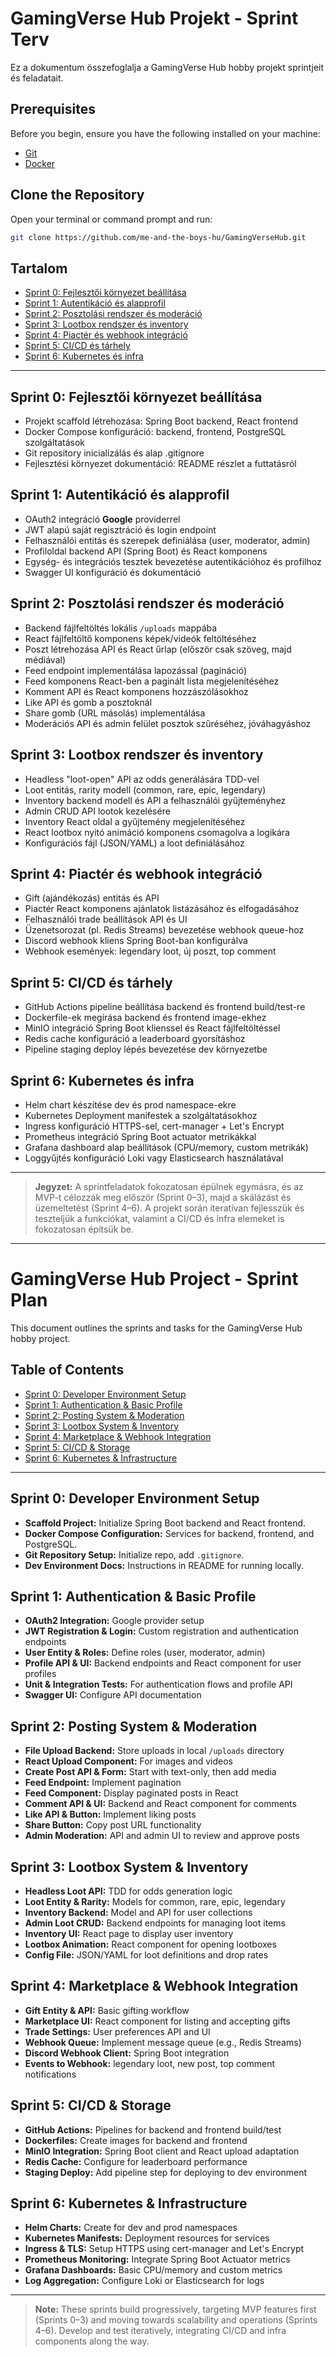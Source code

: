 # GamingVerse Hub Projekt - Sprint Terv

Ez a dokumentum összefoglalja a GamingVerse Hub hobby projekt sprintjeit és feladatait.

## Prerequisites

Before you begin, ensure you have the following installed on your machine:

- [Git](https://git-scm.com/)
- [Docker](https://www.docker.com/) 

## Clone the Repository

Open your terminal or command prompt and run:

```bash
git clone https://github.com/me-and-the-boys-hu/GamingVerseHub.git
```

## Tartalom
- [Sprint 0: Fejlesztői környezet beállítása](#sprint-0-fejlesztői-környezet-beállítása)
- [Sprint 1: Autentikáció és alapprofil](#sprint-1-autentikáció-és-alapprofil)
- [Sprint 2: Posztolási rendszer és moderáció](#sprint-2-posztolási-rendszer-és-moderáció)
- [Sprint 3: Lootbox rendszer és inventory](#sprint-3-lootbox-rendszer-és-inventory)
- [Sprint 4: Piactér és webhook integráció](#sprint-4-piactér-és-webhook-integráció)
- [Sprint 5: CI/CD és tárhely](#sprint-5-cicd-és-tárhely)
- [Sprint 6: Kubernetes és infra](#sprint-6-kubernetes-és-infra)

---

## Sprint 0: Fejlesztői környezet beállítása
- Projekt scaffold létrehozása: Spring Boot backend, React frontend
- Docker Compose konfiguráció: backend, frontend, PostgreSQL szolgáltatások
- Git repository inicializálás és alap .gitignore
- Fejlesztési környezet dokumentáció: README részlet a futtatásról

## Sprint 1: Autentikáció és alapprofil
- OAuth2 integráció **Google** providerrel
- JWT alapú saját regisztráció és login endpoint
- Felhasználói entitás és szerepek definiálása (user, moderator, admin)
- Profiloldal backend API (Spring Boot) és React komponens
- Egység- és integrációs tesztek bevezetése autentikációhoz és profilhoz
- Swagger UI konfiguráció és dokumentáció

## Sprint 2: Posztolási rendszer és moderáció
- Backend fájlfeltöltés lokális `/uploads` mappába
- React fájlfeltöltő komponens képek/videók feltöltéséhez
- Poszt létrehozása API és React űrlap (először csak szöveg, majd médiával)
- Feed endpoint implementálása lapozással (pagináció)
- Feed komponens React-ben a paginált lista megjelenítéséhez
- Komment API és React komponens hozzászólásokhoz
- Like API és gomb a posztoknál
- Share gomb (URL másolás) implementálása
- Moderációs API és admin felület posztok szűréséhez, jóváhagyáshoz

## Sprint 3: Lootbox rendszer és inventory
- Headless "loot-open" API az odds generálására TDD-vel
- Loot entitás, rarity modell (common, rare, epic, legendary)
- Inventory backend modell és API a felhasználói gyűjteményhez
- Admin CRUD API lootok kezelésére
- Inventory React oldal a gyűjtemény megjelenítéséhez
- React lootbox nyitó animáció komponens csomagolva a logikára
- Konfigurációs fájl (JSON/YAML) a loot definiálásához

## Sprint 4: Piactér és webhook integráció
- Gift (ajándékozás) entitás és API
- Piactér React komponens ajánlatok listázásához és elfogadásához
- Felhasználói trade beállítások API és UI
- Üzenetsorozat (pl. Redis Streams) bevezetése webhook queue-hoz
- Discord webhook kliens Spring Boot-ban konfigurálva
- Webhook események: legendary loot, új poszt, top comment

## Sprint 5: CI/CD és tárhely
- GitHub Actions pipeline beállítása backend és frontend build/test-re
- Dockerfile-ek megírása backend és frontend image-ekhez
- MinIO integráció Spring Boot klienssel és React fájlfeltöltéssel
- Redis cache konfiguráció a leaderboard gyorsításhoz
- Pipeline staging deploy lépés bevezetése dev környezetbe

## Sprint 6: Kubernetes és infra
- Helm chart készítése dev és prod namespace-ekre
- Kubernetes Deployment manifestek a szolgáltatásokhoz
- Ingress konfiguráció HTTPS-sel, cert-manager + Let's Encrypt
- Prometheus integráció Spring Boot actuator metrikákkal
- Grafana dashboard alap beállítások (CPU/memory, custom metrikák)
- Loggyűjtés konfiguráció Loki vagy Elasticsearch használatával

---

> **Jegyzet:** A sprintfeladatok fokozatosan épülnek egymásra, és az MVP-t célozzák meg először (Sprint 0–3), majd a skálázást és üzemeltetést (Sprint 4–6). A projekt során iteratívan fejlesszük és teszteljük a funkciókat, valamint a CI/CD és infra elemeket is fokozatosan építsük be.


---


# GamingVerse Hub Project - Sprint Plan

This document outlines the sprints and tasks for the GamingVerse Hub hobby project.

## Table of Contents
- [Sprint 0: Developer Environment Setup](#sprint-0-developer-environment-setup)
- [Sprint 1: Authentication & Basic Profile](#sprint-1-authentication--basic-profile)
- [Sprint 2: Posting System & Moderation](#sprint-2-posting-system--moderation)
- [Sprint 3: Lootbox System & Inventory](#sprint-3-lootbox-system--inventory)
- [Sprint 4: Marketplace & Webhook Integration](#sprint-4-marketplace--webhook-integration)
- [Sprint 5: CI/CD & Storage](#sprint-5-cicd--storage)
- [Sprint 6: Kubernetes & Infrastructure](#sprint-6-kubernetes--infrastructure)

---

## Sprint 0: Developer Environment Setup
- **Scaffold Project:** Initialize Spring Boot backend and React frontend.
- **Docker Compose Configuration:** Services for backend, frontend, and PostgreSQL.
- **Git Repository Setup:** Initialize repo, add `.gitignore`.
- **Dev Environment Docs:** Instructions in README for running locally.

## Sprint 1: Authentication & Basic Profile
- **OAuth2 Integration:** Google provider setup
- **JWT Registration & Login:** Custom registration and authentication endpoints
- **User Entity & Roles:** Define roles (user, moderator, admin)
- **Profile API & UI:** Backend endpoints and React component for user profiles
- **Unit & Integration Tests:** For authentication flows and profile API
- **Swagger UI:** Configure API documentation

## Sprint 2: Posting System & Moderation
- **File Upload Backend:** Store uploads in local `/uploads` directory
- **React Upload Component:** For images and videos
- **Create Post API & Form:** Start with text-only, then add media
- **Feed Endpoint:** Implement pagination
- **Feed Component:** Display paginated posts in React
- **Comment API & UI:** Backend and React component for comments
- **Like API & Button:** Implement liking posts
- **Share Button:** Copy post URL functionality
- **Admin Moderation:** API and admin UI to review and approve posts

## Sprint 3: Lootbox System & Inventory
- **Headless Loot API:** TDD for odds generation logic
- **Loot Entity & Rarity:** Models for common, rare, epic, legendary
- **Inventory Backend:** Model and API for user collections
- **Admin Loot CRUD:** Backend endpoints for managing loot items
- **Inventory UI:** React page to display user inventory
- **Lootbox Animation:** React component for opening lootboxes
- **Config File:** JSON/YAML for loot definitions and drop rates

## Sprint 4: Marketplace & Webhook Integration
- **Gift Entity & API:** Basic gifting workflow
- **Marketplace UI:** React component for listing and accepting gifts
- **Trade Settings:** User preferences API and UI
- **Webhook Queue:** Implement message queue (e.g., Redis Streams)
- **Discord Webhook Client:** Spring Boot integration
- **Events to Webhook:** legendary loot, new post, top comment notifications

## Sprint 5: CI/CD & Storage
- **GitHub Actions:** Pipelines for backend and frontend build/test
- **Dockerfiles:** Create images for backend and frontend
- **MinIO Integration:** Spring Boot client and React upload adaptation
- **Redis Cache:** Configure for leaderboard performance
- **Staging Deploy:** Add pipeline step for deploying to dev environment

## Sprint 6: Kubernetes & Infrastructure
- **Helm Charts:** Create for dev and prod namespaces
- **Kubernetes Manifests:** Deployment resources for services
- **Ingress & TLS:** Setup HTTPS using cert-manager and Let's Encrypt
- **Prometheus Monitoring:** Integrate Spring Boot Actuator metrics
- **Grafana Dashboards:** Basic CPU/memory and custom metrics
- **Log Aggregation:** Configure Loki or Elasticsearch for logs

---

> **Note:** These sprints build progressively, targeting MVP features first (Sprints 0–3) and moving towards scalability and operations (Sprints 4–6). Develop and test iteratively, integrating CI/CD and infra components along the way.

